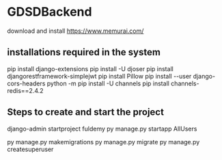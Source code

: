 # GDSDBackend
download and install
https://www.memurai.com/

installations required in the system
-------------------------------------------------------
pip install django-extensions
pip install -U djoser
pip install djangorestframework-simplejwt
pip install Pillow
pip install --user django-cors-headers
python -m pip install -U channels
pip install channels-redis==2.4.2

Steps to create and start the project
----------------------------------------

django-admin startproject fuldemy
py manage.py startapp AllUsers	

py manage.py makemigrations
py manage.py migrate
py manage.py createsuperuser

